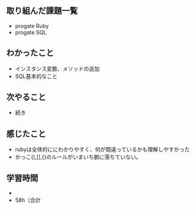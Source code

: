 ## 取り組んだ課題一覧
- progate Ruby
- progate SQL
## わかったこと
- インスタンス変数、メソッドの追加
- SQL基本的なこと
## 次やること
- 続き
## 感じたこと
- rubyは全体的ににわかりやすく、何が間違っているかも理解しやすかった
- かっこ(),[],{}のルールがいまいち腑に落ちていない。
## 学習時間
- 
- 58h（合計
